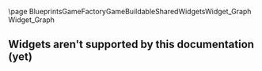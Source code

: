\page BlueprintsGameFactoryGameBuildableSharedWidgetsWidget_Graph Widget_Graph
## Widgets aren't supported by this documentation (yet)
